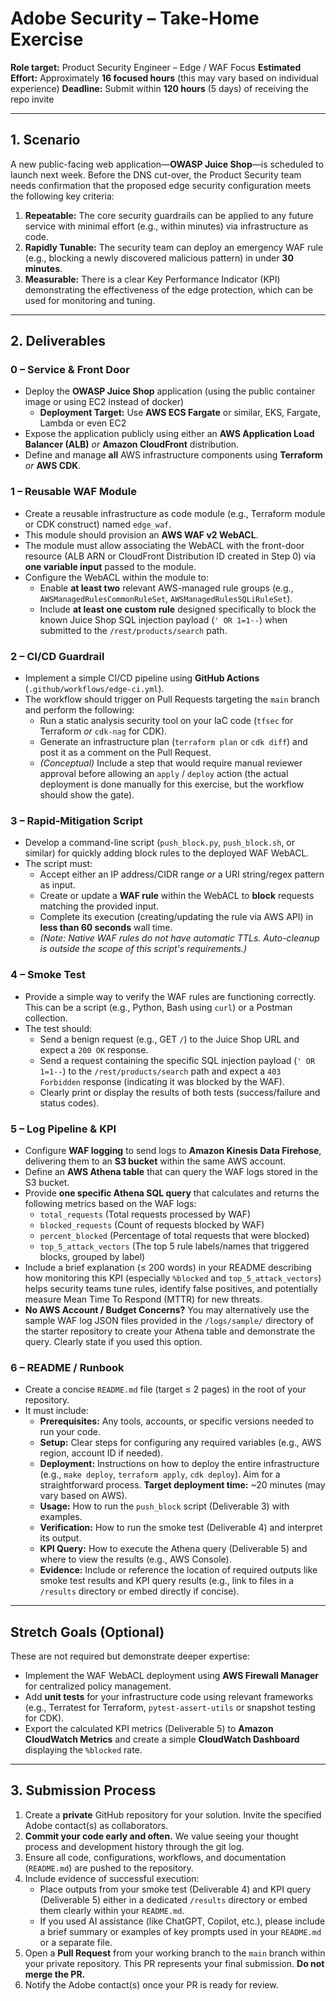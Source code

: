 # Adobe Security – Take-Home Exercise

**Role target:** Product Security Engineer – Edge / WAF Focus
**Estimated Effort:** Approximately **16 focused hours** (this may vary based on individual experience)
**Deadline:** Submit within **120 hours** (5 days) of receiving the repo invite

---

## 1. Scenario

A new public-facing web application—**OWASP Juice Shop**—is scheduled to launch next week. Before the DNS cut-over, the Product Security team needs confirmation that the proposed edge security configuration meets the following key criteria:

1.  **Repeatable:** The core security guardrails can be applied to any future service with minimal effort (e.g., within minutes) via infrastructure as code.
2.  **Rapidly Tunable:** The security team can deploy an emergency WAF rule (e.g., blocking a newly discovered malicious pattern) in under **30 minutes**.
3.  **Measurable:** There is a clear Key Performance Indicator (KPI) demonstrating the effectiveness of the edge protection, which can be used for monitoring and tuning.

---

## 2. Deliverables

### 0 – Service & Front Door

* Deploy the **OWASP Juice Shop** application (using the public container image or using EC2 instead of docker)
    * **Deployment Target:** Use **AWS ECS Fargate** or similar, EKS, Fargate, Lambda or even EC2 
* Expose the application publicly using either an **AWS Application Load Balancer (ALB)** *or* **Amazon CloudFront** distribution.
* Define and manage **all** AWS infrastructure components using **Terraform** *or* **AWS CDK**.

### 1 – Reusable WAF Module

* Create a reusable infrastructure as code module (e.g., Terraform module or CDK construct) named `edge_waf`.
* This module should provision an **AWS WAF v2 WebACL**.
* The module must allow associating the WebACL with the front-door resource (ALB ARN or CloudFront Distribution ID created in Step 0) via **one variable input** passed to the module.
* Configure the WebACL within the module to:
    * Enable **at least two** relevant AWS-managed rule groups (e.g., `AWSManagedRulesCommonRuleSet`, `AWSManagedRulesSQLiRuleSet`).
    * Include **at least one custom rule** designed specifically to block the known Juice Shop SQL injection payload (`' OR 1=1--`) when submitted to the `/rest/products/search` path.

### 2 – CI/CD Guardrail

* Implement a simple CI/CD pipeline using **GitHub Actions** (`.github/workflows/edge-ci.yml`).
* The workflow should trigger on Pull Requests targeting the `main` branch and perform the following:
    * Run a static analysis security tool on your IaC code (`tfsec` for Terraform *or* `cdk-nag` for CDK).
    * Generate an infrastructure plan (`terraform plan` or `cdk diff`) and post it as a comment on the Pull Request.
    * *(Conceptual)* Include a step that would require manual reviewer approval before allowing an `apply` / `deploy` action (the actual deployment is done manually for this exercise, but the workflow should show the gate).

### 3 – Rapid-Mitigation Script

* Develop a command-line script (`push_block.py`, `push_block.sh`, or similar) for quickly adding block rules to the deployed WAF WebACL.
* The script must:
    * Accept either an IP address/CIDR range *or* a URI string/regex pattern as input.
    * Create or update a **WAF rule** within the WebACL to **block** requests matching the provided input.
    * Complete its execution (creating/updating the rule via AWS API) in **less than 60 seconds** wall time.
    * *(Note: Native WAF rules do not have automatic TTLs. Auto-cleanup is outside the scope of this script's requirements.)*

### 4 – Smoke Test

* Provide a simple way to verify the WAF rules are functioning correctly. This can be a script (e.g., Python, Bash using `curl`) or a Postman collection.
* The test should:
    * Send a benign request (e.g., GET `/`) to the Juice Shop URL and expect a `200 OK` response.
    * Send a request containing the specific SQL injection payload (`' OR 1=1--`) to the `/rest/products/search` path and expect a `403 Forbidden` response (indicating it was blocked by the WAF).
    * Clearly print or display the results of both tests (success/failure and status codes).

### 5 – Log Pipeline & KPI

* Configure **WAF logging** to send logs to **Amazon Kinesis Data Firehose**, delivering them to an **S3 bucket** within the same AWS account.
* Define an **AWS Athena table** that can query the WAF logs stored in the S3 bucket.
* Provide **one specific Athena SQL query** that calculates and returns the following metrics based on the WAF logs:
    * `total_requests` (Total requests processed by WAF)
    * `blocked_requests` (Count of requests blocked by WAF)
    * `percent_blocked` (Percentage of total requests that were blocked)
    * `top_5_attack_vectors` (The top 5 rule labels/names that triggered blocks, grouped by label)
* Include a brief explanation (≤ 200 words) in your README describing how monitoring this KPI (especially `%blocked` and `top_5_attack_vectors`) helps security teams tune rules, identify false positives, and potentially measure Mean Time To Respond (MTTR) for new threats.
* **No AWS Account / Budget Concerns?** You may alternatively use the sample WAF log JSON files provided in the `/logs/sample/` directory of the starter repository to create your Athena table and demonstrate the query. Clearly state if you used this option.

### 6 – README / Runbook

* Create a concise `README.md` file (target ≤ 2 pages) in the root of your repository.
* It must include:
    * **Prerequisites:** Any tools, accounts, or specific versions needed to run your code.
    * **Setup:** Clear steps for configuring any required variables (e.g., AWS region, account ID if needed).
    * **Deployment:** Instructions on how to deploy the entire infrastructure (e.g., `make deploy`, `terraform apply`, `cdk deploy`). Aim for a straightforward process. **Target deployment time:** ~20 minutes (may vary based on AWS).
    * **Usage:** How to run the `push_block` script (Deliverable 3) with examples.
    * **Verification:** How to run the smoke test (Deliverable 4) and interpret its output.
    * **KPI Query:** How to execute the Athena query (Deliverable 5) and where to view the results (e.g., AWS Console).
    * **Evidence:** Include or reference the location of required outputs like smoke test results and KPI query results (e.g., link to files in a `/results` directory or embed directly if concise).

---

## Stretch Goals (Optional)

These are not required but demonstrate deeper expertise:

* Implement the WAF WebACL deployment using **AWS Firewall Manager** for centralized policy management.
* Add **unit tests** for your infrastructure code using relevant frameworks (e.g., Terratest for Terraform, `pytest-assert-utils` or snapshot testing for CDK).
* Export the calculated KPI metrics (Deliverable 5) to **Amazon CloudWatch Metrics** and create a simple **CloudWatch Dashboard** displaying the `%blocked` rate.

---

## 3. Submission Process

1.  Create a **private** GitHub repository for your solution. Invite the specified Adobe contact(s) as collaborators.
2.  **Commit your code early and often.** We value seeing your thought process and development history through the git log.
3.  Ensure all code, configurations, workflows, and documentation (`README.md`) are pushed to the repository.
4.  Include evidence of successful execution:
    * Place outputs from your smoke test (Deliverable 4) and KPI query (Deliverable 5) either in a dedicated `/results` directory or embed them clearly within your `README.md`.
    * If you used AI assistance (like ChatGPT, Copilot, etc.), please include a brief summary or examples of key prompts used in your `README.md` or a separate file.
5.  Open a **Pull Request** from your working branch to the `main` branch within your private repository. This PR represents your final submission. **Do not merge the PR.**
6.  Notify the Adobe contact(s) once your PR is ready for review.

